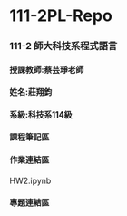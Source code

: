 # 111-2PL-Repo
### 111-2 師大科技系程式語言 
#### 授課教師:蔡芸琤老師
#### 姓名:莊翔鈞
#### 系級:科技系114級
#### 課程筆記區 
#### 作業連結區 
HW2.ipynb
#### 專題連結區
